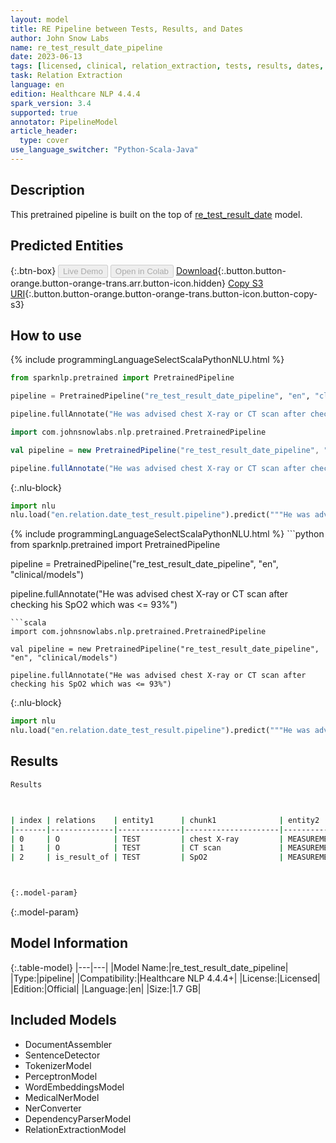 ```yaml
---
layout: model
title: RE Pipeline between Tests, Results, and Dates
author: John Snow Labs
name: re_test_result_date_pipeline
date: 2023-06-13
tags: [licensed, clinical, relation_extraction, tests, results, dates, en]
task: Relation Extraction
language: en
edition: Healthcare NLP 4.4.4
spark_version: 3.4
supported: true
annotator: PipelineModel
article_header:
  type: cover
use_language_switcher: "Python-Scala-Java"
---
```


## Description

This pretrained pipeline is built on the top of [re_test_result_date](https://nlp.johnsnowlabs.com/2021/02/24/re_test_result_date_en.html) model.

## Predicted Entities



{:.btn-box}
<button class="button button-orange" disabled>Live Demo</button>
<button class="button button-orange" disabled>Open in Colab</button>
[Download](https://s3.amazonaws.com/auxdata.johnsnowlabs.com/clinical/models/re_test_result_date_pipeline_en_4.4.4_3.4_1686676215339.zip){:.button.button-orange.button-orange-trans.arr.button-icon.hidden}
[Copy S3 URI](s3://auxdata.johnsnowlabs.com/clinical/models/re_test_result_date_pipeline_en_4.4.4_3.4_1686676215339.zip){:.button.button-orange.button-orange-trans.button-icon.button-copy-s3}

## How to use

<div class="tabs-box" markdown="1">
{% include programmingLanguageSelectScalaPythonNLU.html %}

```python
from sparknlp.pretrained import PretrainedPipeline

pipeline = PretrainedPipeline("re_test_result_date_pipeline", "en", "clinical/models")

pipeline.fullAnnotate("He was advised chest X-ray or CT scan after checking his SpO2 which was <= 93%")
```
```scala
import com.johnsnowlabs.nlp.pretrained.PretrainedPipeline

val pipeline = new PretrainedPipeline("re_test_result_date_pipeline", "en", "clinical/models")

pipeline.fullAnnotate("He was advised chest X-ray or CT scan after checking his SpO2 which was <= 93%")
```


{:.nlu-block}
```python
import nlu
nlu.load("en.relation.date_test_result.pipeline").predict("""He was advised chest X-ray or CT scan after checking his SpO2 which was <= 93%""")
```

</div>

<div class="tabs-box" markdown="1">
{% include programmingLanguageSelectScalaPythonNLU.html %}
```python
from sparknlp.pretrained import PretrainedPipeline

pipeline = PretrainedPipeline("re_test_result_date_pipeline", "en", "clinical/models")

pipeline.fullAnnotate("He was advised chest X-ray or CT scan after checking his SpO2 which was <= 93%")
```
```scala
import com.johnsnowlabs.nlp.pretrained.PretrainedPipeline

val pipeline = new PretrainedPipeline("re_test_result_date_pipeline", "en", "clinical/models")

pipeline.fullAnnotate("He was advised chest X-ray or CT scan after checking his SpO2 which was <= 93%")
```

{:.nlu-block}
```python
import nlu
nlu.load("en.relation.date_test_result.pipeline").predict("""He was advised chest X-ray or CT scan after checking his SpO2 which was <= 93%""")
```
</div>

## Results

```bash
Results



| index | relations    | entity1      | chunk1              | entity2      |  chunk2 |
|-------|--------------|--------------|---------------------|--------------|---------|
| 0     | O            | TEST         | chest X-ray         | MEASUREMENTS |  93%    | 
| 1     | O            | TEST         | CT scan             | MEASUREMENTS |  93%    |
| 2     | is_result_of | TEST         | SpO2                | MEASUREMENTS |  93%    |



{:.model-param}
```

{:.model-param}
## Model Information

{:.table-model}
|---|---|
|Model Name:|re_test_result_date_pipeline|
|Type:|pipeline|
|Compatibility:|Healthcare NLP 4.4.4+|
|License:|Licensed|
|Edition:|Official|
|Language:|en|
|Size:|1.7 GB|

## Included Models

- DocumentAssembler
- SentenceDetector
- TokenizerModel
- PerceptronModel
- WordEmbeddingsModel
- MedicalNerModel
- NerConverter
- DependencyParserModel
- RelationExtractionModel